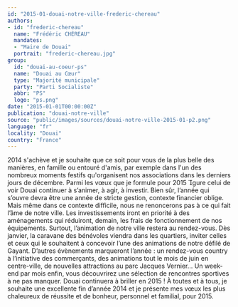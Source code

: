 ```yaml
---
id: "2015-01-douai-notre-ville-frederic-chereau"
authors:
- id: "frederic-chereau"
  name: "Frédéric CHÉREAU"
  mandates: 
  - "Maire de Douai"
  portrait: "frederic-chereau.jpg"
group:
  id: "douai-au-coeur-ps"
  name: "Douai au Cœur"
  type: "Majorité municipale"
  party: "Parti Socialiste"
  abbr: "PS"
  logo: "ps.png"
date: "2015-01-01T00:00:00Z"
publication: "douai-notre-ville"
source: "public/images/sources/douai-notre-ville-2015-01-p2.png"
language: "fr"
locality: "Douai"
country: "France"
---
```


2014 s'achève et je souhaite que ce soit pour vous de la plus belle des manières, en famille ou entouré d'amis, par exemple dans l'un des nombreux moments festifs qu'organisent nos associations dans les derniers jours de décembre. Parmi les vœux que je formule pour 2015 gure celui de voir Douai continuer à s’animer, à agir, à investir. Bien sûr, l’année qui s’ouvre devra être une année de stricte gestion, contexte financier oblige. Mais même dans ce contexte difficile, nous ne renoncerons pas à ce qui fait l’âme de notre ville. Les investissements iront en priorité à des aménagements qui réduiront, demain, les frais de fonctionnement de nos équipements.
Surtout, l’animation de notre ville restera au rendez-vous. Dès janvier, la caravane des bénévoles viendra dans les quartiers, inviter celles et ceux qui le souhaitent à concevoir l’une des animations de notre défilé de Gayant. D’autres évènements marqueront l’année : un rendez-vous country à l’initiative des commerçants, des animations tout le mois de juin en centre-ville, de nouvelles attractions au parc Jacques Vernier... Un week-end par mois enfin, vous découvrirez une sélection de rencontres sportives à ne pas manquer. Douai continuera à briller en 2015 !
À toutes et à tous, je souhaite une excellente fin d’année 2014 et je présente mes vœux les plus chaleureux de réussite et de bonheur, personnel et familial, pour 2015.
